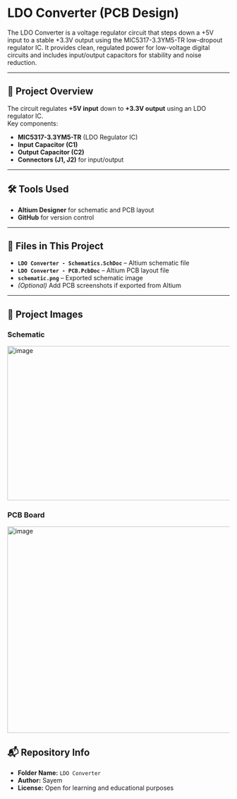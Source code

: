 # LDO Converter (PCB Design)

The LDO Converter is a voltage regulator circuit that steps down a +5V input to a stable +3.3V output using the MIC5317-3.3YM5-TR low-dropout regulator IC. It provides clean, regulated power for low-voltage digital circuits and includes input/output capacitors for stability and noise reduction.

---

## 📜 Project Overview
The circuit regulates **+5V input** down to **+3.3V output** using an LDO regulator IC.  
Key components:
- **MIC5317-3.3YM5-TR** (LDO Regulator IC)  
- **Input Capacitor (C1)**  
- **Output Capacitor (C2)**  
- **Connectors (J1, J2)** for input/output  

---

## 🛠 Tools Used
- **Altium Designer** for schematic and PCB layout  
- **GitHub** for version control  

---

## 📂 Files in This Project
- **`LDO Converter - Schematics.SchDoc`** – Altium schematic file  
- **`LDO Converter - PCB.PcbDoc`** – Altium PCB layout file  
- **`schematic.png`** – Exported schematic image  
- *(Optional)* Add PCB screenshots if exported from Altium  

---

## 📸 Project Images

### Schematic
<img width="931" height="350" alt="image" src="https://github.com/user-attachments/assets/4b3ae718-798c-4a15-a060-1e2c69a8cdf0" />

### PCB Board
<img width="953" height="468" alt="image" src="https://github.com/user-attachments/assets/ac58783d-5169-45f9-bf9a-998da7edf323" />

## 📬 Repository Info
- **Folder Name:** `LDO Converter`  
- **Author:** Sayem  
- **License:** Open for learning and educational purposes  
